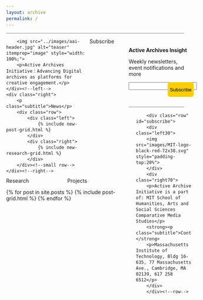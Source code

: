 ```yaml
---
layout: archive
permalink: /
---
```


<div class="row">
	<div class="left">
		
		<img src="../images/aai-header.jpg" alt="teaser" itemprop="image" style="width: 100%;">
		<p>Active Archives Initiative：Advancing Digital archives as platforms for creative engagement.</p>
	</div><!--left-->
	<div class="right">
		<p class="subtitle">News</p>
		<div class="row">
			<div class="left">
				{% include new-post-grid.html %}
			</div>
			<div class="right">
				{% include new-research-grid.html %}
			</div>
		</div><!--small row-->
	</div><!--right-->
</div><!--overall row-->

<!--page separation line-->
<div style="background-color:grey; height:0.5px; width:96%;"></div><br>

<!--titles for lower half-->
<div style="width: 100%">
	<div class="row">
		<div class="left66">
			<div class="left50">
				<p class="subtitle">Research</p>
			</div>
			<div class="right50">
				<p class="subtitle">Projects</p>
			</div>
		</div>
		<div calss="right33">
			<p class="subtitle">Subscribe</p>
		</div>
	</div>

</div>

<!--page lower half-->
<div class="row">
	<div class="left66">
<div>

{% for post in site.posts %}
	{% include post-grid.html %}
{% endfor %}
</div><!-- /.tiles -->
</div><!--left-->

<!--subscription and contact column-->
<div class="right33">
	<strong><p class="subtitle" id="subscribe">Active Archives Insight</p></strong>
	<p id="subscribe">Weekly newsletters, event notifications and more</p>
	<div class="row" id="subscribe">
		<div class="left66">
			<input type="text" name="email">
		</div>
		<div class="right33">
			<button id="subscriptionButton">Subscribe</button>
		</div>
		</div><!--row-->
		<!--line break-->
		<br>
		<div id="subscribe" style="background-color:grey; height:1px; width:100%"></div>

		<div class="row" id="subscribe">
		<div class="left30">
		<img src="images/MIT-logo-black-red-72x38.svg" style="padding-top:20%">
		</div>
		<div class="right70">
		<p>Active Archive Initiative is a part of: MIT School of Humanities, Arts and Social Sciences Comparative Media Studies</p>
		<strong><p class="subtitle">Contact</p></strong>
		<p>Massachusetts Institute of Technology, Bldg 16-635, 77 Massachusetts Ave., Cambridge, MA 02139, 617 258 6512</p>
		</div>
		</div><!--row-->
</div><!--right-->





<style>
.branding{
	padding-bottom: 5px;
}

.row {
	width:100%;
	padding-bottom: 10px;
}

.left {
	float: left;
	display: inline-block;
	width: 45%
	
}

.right {
	margin-left: 4%;
	display: inline-block;
	width: 45%;	
}

.left66 {
	float: left;
	display: inline-block;
	width: 66%
	
}

.right33 {
	margin-left: 4%;
	display: inline-block;
	width: 30%;	
}

.left50{
	float: left;
	display: inline-block;
	width: 50%

}

.right50{
	float: left;
	display: inline-block;
	width: 50%

}

.left30 {
	float: left;
	display: inline-block;
	width: 30%
	
}

.right70 {
	margin-left: 0%;
	display: inline-block;
	width: 70%;	
}


.subtitle {
	padding:0 0 0 0;
	margin: -3px 0 0 0;
}

#subscribe{
	margin-left: -13%;
}

 #subscriptionButton{
 	height: 40px;
 	border-radius: 5pt;
 	background-color: #FCCE02;
 	border-style: none;
 }


</style>